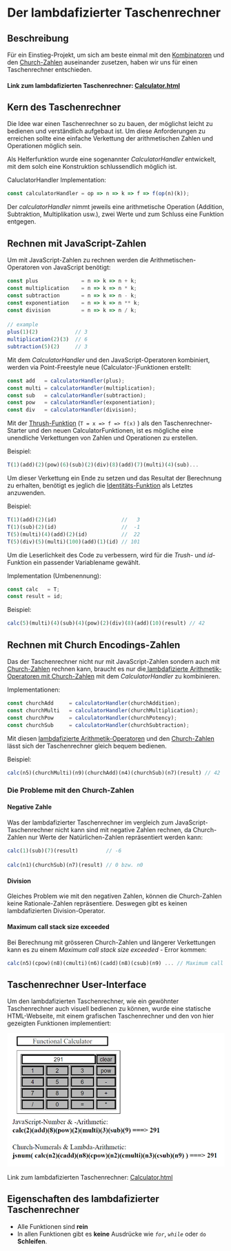 # Der lambdafizierter Taschenrechner

## Beschreibung

Für ein Einstieg-Projekt, um sich am beste einmal mit den [Kombinatoren](einfache-kombinatoren.md) und den [Church-Zahlen](church-encodings-zahlen-und-boolesche-werte.md) auseinander zusetzen, haben wir uns für einen Taschenrechner entschieden.

#### Link zum lambdafizierten Taschenrechner: [Calculator.html](https://mattwolf-corporation.github.io/lambdaCalculusGithubPages/src/calculator/calculator-view.html)

## Kern des Taschenrechner

Die Idee war einen Taschenrechner so zu bauen, der möglichst leicht zu bedienen und verständlich aufgebaut ist. Um diese Anforderungen zu erreichen sollte eine einfache Verkettung der arithmetischen Zahlen und Operationen möglich sein.

Als Helferfunktion wurde eine sogenannter _CalculatorHandler_ entwickelt, mit dem solch eine Konstruktion schlussendlich möglich ist.

CaluclatorHandler Implementation:

```javascript
const calculatorHandler = op => n => k => f => f(op(n)(k));
```

Der _calculatorHandler_ nimmt jeweils eine arithmetische Operation (Addition, Subtraktion, Multiplikation usw.), zwei Werte und zum Schluss eine Funktion entgegen.

## Rechnen mit JavaScript-Zahlen

Um mit JavaScript-Zahlen zu rechnen werden die Arithmetischen-Operatoren von JavaScript benötigt:

```javascript
const plus              = n => k => n + k;
const multiplication    = n => k => n * k;
const subtraction       = n => k => n - k;
const exponentiation    = n => k => n ** k;
const division          = n => k => n / k;

// example
plus(1)(2)            // 3
multiplication(2)(3)  // 6 
subtraction(5)(2)     // 3
```

Mit dem _CalculatorHandler_ und den JavaScript-Operatoren kombiniert, werden via Point-Freestyle neue (Calculator-)Funktionen erstellt:

```javascript
const add   = calculatorHandler(plus);            
const multi = calculatorHandler(multiplication);  
const sub   = calculatorHandler(subtraction);
const pow   = calculatorHandler(exponentiation);
const div   = calculatorHandler(division);
```

Mit der [Thrush-Funktion](einfache-kombinatoren.md) (`T = x => f => f(x)` ) als den Taschenrechner-Starter und den neuen CalculatorFunktionen, ist es mögliche eine unendliche Verkettungen von Zahlen und Operationen zu erstellen.

Beispiel:

```javascript
T(1)(add)(2)(pow)(6)(sub)(2)(div)(8)(add)(7)(multi)(4)(sub)...
```

Um dieser Verkettung ein Ende zu setzen und das Resultat der Berechnung zu erhalten, benötigt es jeglich die [Identitäts-Funktion](einfache-kombinatoren.md) als Letztes anzuwenden.

Beispiel:

```javascript
T(1)(add)(2)(id)                     //   3
T(1)(sub)(2)(id)                     //  -1
T(5)(multi)(4)(add)(2)(id)           //  22
T(5)(div)(5)(multi)(100)(add)(1)(id) // 101
```

Um die Leserlichkeit des Code zu verbessern, wird für die _Trush_- und _id_-Funktion ein passender Variablename gewählt.

Implementation (Umbenennung):

```javascript
const calc   = T;
const result = id;
```

Beispiel:

```javascript
calc(5)(multi)(4)(sub)(4)(pow)(2)(div)(8)(add)(10)(result) // 42
```

## Rechnen mit Church Encodings-Zahlen

Das der Taschenrechner nicht nur mit JavaScript-Zahlen sondern auch mit [Church-Zahlen](church-encodings-zahlen-und-boolesche-werte.md) rechnen kann, braucht es nur die[ lambdafizierte Arithmetik-Operatoren mit Church-Zahlen](church-encodings-zahlen-und-boolesche-werte.md#church-addition-addieren) mit dem _CalculatorHandler_ zu kombinieren.

Implementationen:

```javascript
const churchAdd     = calculatorHandler(churchAddition);
const churchMulti   = calculatorHandler(churchMultiplication);
const churchPow     = calculatorHandler(churchPotency);
const churchSub     = calculatorHandler(churchSubtraction);
```

Mit diesen [lambdafizierte Arithmetik-Operatoren](church-encodings-zahlen-und-boolesche-werte.md) und den [Church-Zahlen](church-encodings-zahlen-und-boolesche-werte.md#church-zahlen) lässt sich der Taschenrechner gleich bequem bedienen.

Beispiel:

```javascript
calc(n5)(churchMulti)(n9)(churchAdd)(n4)(churchSub)(n7)(result) // 42
```

### Die Probleme mit den Church-Zahlen

#### Negative Zahle

Was der lambdafizierter Taschenrechner im vergleich zum JavaScript-Taschenrechner nicht kann sind mit negative Zahlen rechnen, da Church-Zahlen nur Werte der Natürlichen-Zahlen repräsentiert werden kann:

```javascript
calc(1)(sub)(7)(result)         // -6

calc(n1)(churchSub)(n7)(result) // 0 bzw. n0
```

#### Division

Gleiches Problem wie mit den negativen Zahlen, können die Church-Zahlen keine Rationale-Zahlen repräsentiere. Deswegen gibt es keinen lambdafizierten Division-Operator.

#### Maximum call stack size exceeded

Bei Berechnung mit grösseren Church-Zahlen und längerer Verkettungen kann es zu einem _Maximum call stack size exceeded_ - Error kommen:

```javascript
calc(n5)(cpow)(n8)(cmulti)(n6)(cadd)(n8)(csub)(n9) ... // Maximum call stack size exceeded
```

## Taschenrechner User-Interface

Um den lambdafizierten Taschenrechner, wie ein gewöhnter Taschenrechner auch visuell bedienen zu können, wurde eine statische HTML-Webseite, mit einem grafischen Taschenrechner und den von hier gezeigten Funktionen implementiert:

![](<../.gitbook/assets/image (1).png>)

Link zum lambdafizierten Taschenrechner: [Calculator.html](https://mattwolf-corporation.github.io/lambdaCalculusGithubPages/src/calculator/calculator-view.html)

## Eigenschaften des lambdafizierter Taschenrechner

* Alle Funktionen sind **rein**
* In allen Funktionen gibt es **keine** Ausdrücke wie _`for`_, _`while`_ oder `do` **Schleifen**.
